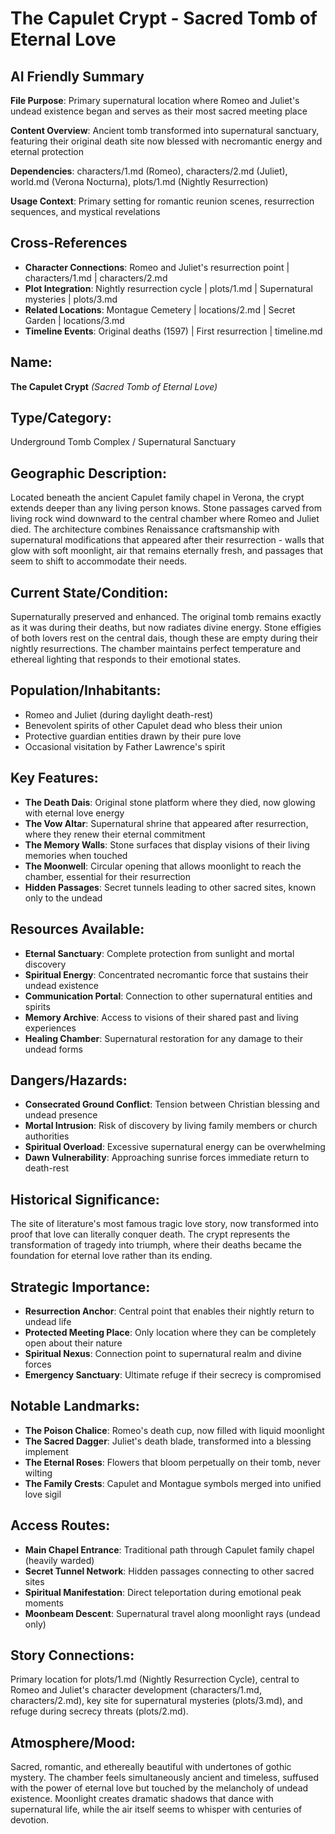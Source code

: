 # The Capulet Crypt - Sacred Tomb of Eternal Love

## AI Friendly Summary
**File Purpose**: Primary supernatural location where Romeo and Juliet's undead existence began and serves as their most sacred meeting place

**Content Overview**: Ancient tomb transformed into supernatural sanctuary, featuring their original death site now blessed with necromantic energy and eternal protection

**Dependencies**: characters/1.md (Romeo), characters/2.md (Juliet), world.md (Verona Nocturna), plots/1.md (Nightly Resurrection)

**Usage Context**: Primary setting for romantic reunion scenes, resurrection sequences, and mystical revelations

## Cross-References
- **Character Connections**: Romeo and Juliet's resurrection point | characters/1.md | characters/2.md  
- **Plot Integration**: Nightly resurrection cycle | plots/1.md | Supernatural mysteries | plots/3.md
- **Related Locations**: Montague Cemetery | locations/2.md | Secret Garden | locations/3.md
- **Timeline Events**: Original deaths (1597) | First resurrection | timeline.md

## Name:
**The Capulet Crypt** *(Sacred Tomb of Eternal Love)*

## Type/Category:
Underground Tomb Complex / Supernatural Sanctuary

## Geographic Description:
Located beneath the ancient Capulet family chapel in Verona, the crypt extends deeper than any living person knows. Stone passages carved from living rock wind downward to the central chamber where Romeo and Juliet died. The architecture combines Renaissance craftsmanship with supernatural modifications that appeared after their resurrection - walls that glow with soft moonlight, air that remains eternally fresh, and passages that seem to shift to accommodate their needs.

## Current State/Condition:
Supernaturally preserved and enhanced. The original tomb remains exactly as it was during their deaths, but now radiates divine energy. Stone effigies of both lovers rest on the central dais, though these are empty during their nightly resurrections. The chamber maintains perfect temperature and ethereal lighting that responds to their emotional states.

## Population/Inhabitants:
- Romeo and Juliet (during daylight death-rest)
- Benevolent spirits of other Capulet dead who bless their union
- Protective guardian entities drawn by their pure love
- Occasional visitation by Father Lawrence's spirit

## Key Features:
- **The Death Dais**: Original stone platform where they died, now glowing with eternal love energy
- **The Vow Altar**: Supernatural shrine that appeared after resurrection, where they renew their eternal commitment
- **The Memory Walls**: Stone surfaces that display visions of their living memories when touched
- **The Moonwell**: Circular opening that allows moonlight to reach the chamber, essential for their resurrection
- **Hidden Passages**: Secret tunnels leading to other sacred sites, known only to the undead

## Resources Available:
- **Eternal Sanctuary**: Complete protection from sunlight and mortal discovery
- **Spiritual Energy**: Concentrated necromantic force that sustains their undead existence
- **Communication Portal**: Connection to other supernatural entities and spirits
- **Memory Archive**: Access to visions of their shared past and living experiences
- **Healing Chamber**: Supernatural restoration for any damage to their undead forms

## Dangers/Hazards:
- **Consecrated Ground Conflict**: Tension between Christian blessing and undead presence
- **Mortal Intrusion**: Risk of discovery by living family members or church authorities
- **Spiritual Overload**: Excessive supernatural energy can be overwhelming
- **Dawn Vulnerability**: Approaching sunrise forces immediate return to death-rest

## Historical Significance:
The site of literature's most famous tragic love story, now transformed into proof that love can literally conquer death. The crypt represents the transformation of tragedy into triumph, where their deaths became the foundation for eternal love rather than its ending.

## Strategic Importance:
- **Resurrection Anchor**: Central point that enables their nightly return to undead life
- **Protected Meeting Place**: Only location where they can be completely open about their nature  
- **Spiritual Nexus**: Connection point to supernatural realm and divine forces
- **Emergency Sanctuary**: Ultimate refuge if their secrecy is compromised

## Notable Landmarks:
- **The Poison Chalice**: Romeo's death cup, now filled with liquid moonlight
- **The Sacred Dagger**: Juliet's death blade, transformed into a blessing implement
- **The Eternal Roses**: Flowers that bloom perpetually on their tomb, never wilting
- **The Family Crests**: Capulet and Montague symbols merged into unified love sigil

## Access Routes:
- **Main Chapel Entrance**: Traditional path through Capulet family chapel (heavily warded)
- **Secret Tunnel Network**: Hidden passages connecting to other sacred sites
- **Spiritual Manifestation**: Direct teleportation during emotional peak moments
- **Moonbeam Descent**: Supernatural travel along moonlight rays (undead only)

## Story Connections:
Primary location for plots/1.md (Nightly Resurrection Cycle), central to Romeo and Juliet's character development (characters/1.md, characters/2.md), key site for supernatural mysteries (plots/3.md), and refuge during secrecy threats (plots/2.md).

## Atmosphere/Mood:
Sacred, romantic, and ethereally beautiful with undertones of gothic mystery. The chamber feels simultaneously ancient and timeless, suffused with the power of eternal love but touched by the melancholy of undead existence. Moonlight creates dramatic shadows that dance with supernatural life, while the air itself seems to whisper with centuries of devotion.
